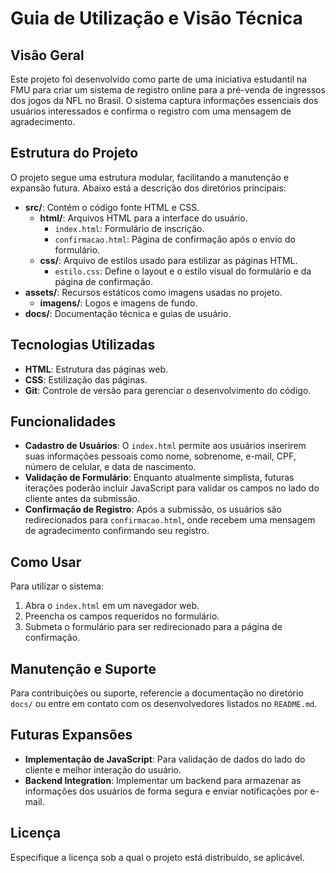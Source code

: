 # Guia de Utilização e Visão Técnica

## Visão Geral

Este projeto foi desenvolvido como parte de uma iniciativa estudantil na FMU para criar um sistema de registro online para a pré-venda de ingressos dos jogos da NFL no Brasil. O sistema captura informações essenciais dos usuários interessados e confirma o registro com uma mensagem de agradecimento.

## Estrutura do Projeto

O projeto segue uma estrutura modular, facilitando a manutenção e expansão futura. Abaixo está a descrição dos diretórios principais:

- **src/**: Contém o código fonte HTML e CSS.
  - **html/**: Arquivos HTML para a interface do usuário.
    - `index.html`: Formulário de inscrição.
    - `confirmacao.html`: Página de confirmação após o envio do formulário.
  - **css/**: Arquivo de estilos usado para estilizar as páginas HTML.
    - `estilo.css`: Define o layout e o estilo visual do formulário e da página de confirmação.
- **assets/**: Recursos estáticos como imagens usadas no projeto.
  - **imagens/**: Logos e imagens de fundo.
- **docs/**: Documentação técnica e guias de usuário.

## Tecnologias Utilizadas

- **HTML**: Estrutura das páginas web.
- **CSS**: Estilização das páginas.
- **Git**: Controle de versão para gerenciar o desenvolvimento do código.

## Funcionalidades

- **Cadastro de Usuários**: O `index.html` permite aos usuários inserirem suas informações pessoais como nome, sobrenome, e-mail, CPF, número de celular, e data de nascimento.
- **Validação de Formulário**: Enquanto atualmente simplista, futuras iterações poderão incluir JavaScript para validar os campos no lado do cliente antes da submissão.
- **Confirmação de Registro**: Após a submissão, os usuários são redirecionados para `confirmacao.html`, onde recebem uma mensagem de agradecimento confirmando seu registro.

## Como Usar

Para utilizar o sistema:

1. Abra o `index.html` em um navegador web.
2. Preencha os campos requeridos no formulário.
3. Submeta o formulário para ser redirecionado para a página de confirmação.

## Manutenção e Suporte

Para contribuições ou suporte, referencie a documentação no diretório `docs/` ou entre em contato com os desenvolvedores listados no `README.md`.

## Futuras Expansões

- **Implementação de JavaScript**: Para validação de dados do lado do cliente e melhor interação do usuário.
- **Backend Integration**: Implementar um backend para armazenar as informações dos usuários de forma segura e enviar notificações por e-mail.

## Licença

Especifique a licença sob a qual o projeto está distribuído, se aplicável.
